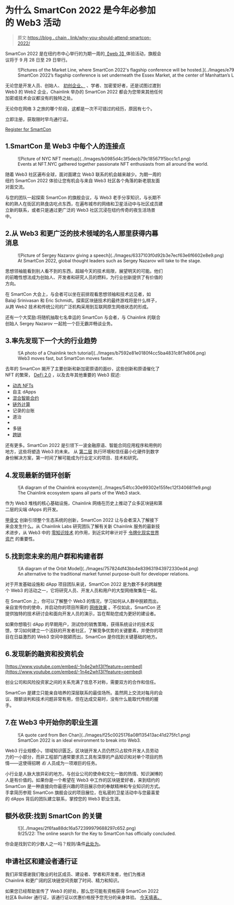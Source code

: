 # 为什么 SmartCon 2022 是今年必参加的 Web3 活动

> 原文:[https://blog . chain . link/why-you-should-attend-smartcon-2022/](https://blog.chain.link/why-you-should-attend-smartcon-2022/)

SmartCon 2022 是在纽约市中心举行的为期一周的[【web 3】](https://chain.link/education/web3)体验活动，旗舰会议将于 9 月 28 日至 29 日举行。

<figure id="attachment_4246" aria-describedby="caption-attachment-4246" style="width: 1600px" class="wp-caption aligncenter">![Pictures of the Market Line, where SmartCon 2022's flagship conference will be hosted.](../Images/e791e50e4bffe27e07d7e8c59a24d2e2.png)

<figcaption id="caption-attachment-4246" class="wp-caption-text">SmartCon 2022’s flagship conference is set underneath the Essex Market, at the center of Manhattan’s Lower East Side.</figcaption>

</figure>

无论您是开发人员、创始人、 [初创企业、](https://chainlinklabs.com/startup) 、学者、加密爱好者，还是试图过渡到 Web3 的 Web2 企业，Chainlink 举办的 SmartCon 2022 都会为您带来其他任何加密或技术会议都没有的独特之处。

无论你在网络 3 之旅的哪个阶段，这都是一次不可错过的经历，原因有七个。

立即注册，获取限时早鸟通行证。

[Register for SmartCon](https://smartcon.chain.link)

## 1.SmartCon 是 Web3 中每个人的连接点

<figure id="attachment_4244" aria-describedby="caption-attachment-4244" style="width: 1024px" class="wp-caption aligncenter">![Picture of NYC NFT meetup](../Images/b0985d4c3f5decb79c185671f5bcc1c1.png)

<figcaption id="caption-attachment-4244" class="wp-caption-text">Events at NFT.NYC gathered together passionate NFT enthusiasts from all around the world.</figcaption>

</figure>

随着 Web3 社区遍布全球，面对面建立 Web3 联系的机会越来越少。为期一周的纽约 SmartCon 2022 体验让您有机会与来自 Web3 社区各个角落的新老朋友面对面交流。

与您的团队一起探索 SmartCon 的旗舰会议，与 Web3 老手分享知识，与长期不和的熟人在街区的熟食店吃点东西，在遍布城市的网络和卫星活动中与社区成员建立新的联系，或者只是通过更广泛的 Web3 社区沉浸在纽约传奇的夜生活场景中。

## 2.从 Web3 和更广泛的技术领域的名人那里获得内幕消息

<figure id="attachment_4215" aria-describedby="caption-attachment-4215" style="width: 780px" class="wp-caption aligncenter">![Picture of Sergey Nazarov giving a speech](../Images/6337103f0d92b3e7ecf63e6f6602e8e9.png)

<figcaption id="caption-attachment-4215" class="wp-caption-text">At SmartCon 2022, global thought leaders such as Sergey Nazarov will take to the stage.</figcaption>

</figure>

思想领袖能看到别人看不到的东西，超越今天的技术局限，展望明天的可能。他们的前瞻性想法成为创始人、开发者和研究人员的燃料，为行业创新提供了有价值的方向。

在 SmartCon 大会上，与会者可以坐在前排观看思想领袖和技术远见者，如 Balaji Srinivasan 和 Eric Schmidt。探索区块链技术的最终游戏将是什么样子，从跨 Web2 技术和传统公司的广泛机构采用到互联网原生网络状态的形成。

还有一个大奖励:将随机抽取七名幸运的 SmartCon 与会者，与 Chainlink 的联合创始人 Sergey Nazarov 一起抢一个巨无霸并畅谈业务。

## 3.率先发现下一个大的行业趋势

<figure id="attachment_4243" aria-describedby="caption-attachment-4243" style="width: 1024px" class="wp-caption aligncenter">![A photo of a Chainlink tech tutorial](../Images/b7592e81e0180f4cc5ba4831c8f7e806.png)

<figcaption id="caption-attachment-4243" class="wp-caption-text">Web3 moves fast, but SmartCon moves faster.</figcaption>

</figure>

去年的 SmartCon 揭开了主要创新和新加密原语的面纱，这些创新和原语催化了 NFT 的繁荣， [DeFi 2.0](https://blog.chain.link/defi-2-0-and-liquidity-incentivization/) ，以及去年其他重要的 Web3 叙述:

*   [动态 NFTs](https://blog.chain.link/what-is-a-dynamic-nft/)
*   自主 dApps
*   [混合智能合约](https://blog.chain.link/hybrid-smart-contracts-explained/)
*   [链外计算](https://blog.chain.link/off-chain-data-and-computation/)
*   记录的台账
*   道治
*   [](https://blog.chain.link/blockchain-scalability-approaches/)
*   多链
*   [跨链](https://blog.chain.link/cross-chain-smart-contracts/)

还有更多。SmartCon 2022 是引领下一波金融原语、智能合同应用程序和用例的地方，这些将塑造 Web3 的未来。 从 [第二层](https://blog.chain.link/what-is-a-layer-2/) 执行环境和信任最小化硬件到数字身份解决方案，第一时间了解可能成为行业定义的项目、技术和研究。

## 4.发现最新的链环创新

<figure id="attachment_4217" aria-describedby="caption-attachment-4217" style="width: 1600px" class="wp-caption aligncenter">![A diagram of the Chainlink ecosystem](../Images/54fcc30e99302e155fec12f3406811e9.png)

<figcaption id="caption-attachment-4217" class="wp-caption-text">The Chainlink ecosystem spans all parts of the Web3 stack.</figcaption>

</figure>

作为 Web3 堆栈的核心基础设施，Chainlink 网络在历史上推动了众多区块链和第二层的尖端 dApps 的开发。

[甲骨文](https://chain.link/education/blockchain-oracles) 创新引领整个生态系统的创新，SmartCon 2022 让与会者深入了解接下来会发生什么。从 Chainlink Labs 研究团队了解有关新 Chainlink 服务的最新技术进步，从 Web3 中的 [零知识技术](https://blog.chain.link/what-is-a-zero-knowledge-proof-zkp/) 的作用，到近实时审计对于 [令牌化现实世界资产](https://blog.chain.link/asset-tokenization-bringing-real-world-value-to-the-blockchain/) 的重要性。

## 5.找到您未来的用户群和构建者群

<figure id="attachment_4218" aria-describedby="caption-attachment-4218" style="width: 1600px" class="wp-caption aligncenter">![A diagram of the Orbit Model](../Images/757824df43bb4e839631943972330ed4.png)

<figcaption id="caption-attachment-4218" class="wp-caption-text">An alternative to the traditional market funnel purpose-built for developer relations.</figcaption>

</figure>

对于开发基础设施和 dApp 项目团队来说，SmartCon 2022 是为数不多的跨越整个 Web3 的活动之一，它将研究人员、开发人员和用户的大型网络聚集在一起。

在 SmartCon 上，你可以了解整个 Web3 的情况，学习如何从人群中脱颖而出，亲自宣传你的使命，并启动你的项目所需的 [网络效果](https://blog.chain.link/network-effects-web3/) 。不仅如此，SmartCon 还提供独特的技术研讨会和面向开发人员的演示，旨在帮助您成为更好的建设者。

如果你想吸引 dApp 的早期用户，测试你的销售策略，获得系统设计的技术反馈，学习如何建立一个活跃的开发者社区[](https://blog.chain.link/building-and-scaling-a-web3-developer-community/)，了解竞争优势的关键要素，并使你的项目在日益激烈的 Web3 空间中脱颖而出，SmartCon 是你找到关键基础的地方。

## 6.发现新的融资和投资机会

[https://www.youtube.com/embed/-1n4e2wh13I?feature=oembed](https://www.youtube.com/embed/-1n4e2wh13I?feature=oembed)

创业公司和风险投资家之间的关系充满了信息不对称，需要双方的合作和信任。

SmartCon 是建立只能亲自培养的深层联系的最佳场所。虽然网上交流对每月的会议、限额谈判和技术问题非常有用，但在达成交易时，没有什么能取代传统的握手。

## 7.在 Web3 中开始你的职业生涯

<figure id="attachment_4219" aria-describedby="caption-attachment-4219" style="width: 4000px" class="wp-caption aligncenter">![A quote card from Ben Chan](../Images/f25c0025176a08f135413ac41d275fc1.png)

<figcaption id="caption-attachment-4219" class="wp-caption-text">SmartCon 2022 is an ideal environment to break into Web3.</figcaption>

</figure>

Web3 行业规模小，领域知识匮乏。区块链开发人员仍然只占软件开发人员劳动力的一小部分，而非工程部门通常要求员工具有深厚的产品知识和对单个项目的热情——这使得招聘 *右* 人员成为一项艰巨的任务。

小行业是人脉大放异彩的地方。与创业公司的使命和文化一致的热情、知识渊博的人是有价值的。如果你是一个希望在 Web3 中工作的区块链爱好者，来到纽约的 SmartCon 是一种直接向你最感兴趣的项目展示你的奉献精神和专业知识的方式。手拿简历参观 SmartCon 旗舰会议的项目展位，在私密的卫星活动中与您最喜爱的 dApps 背后的团队建立联系，掌控您的 Web3 职业生涯。

## 额外收获:找到 SmartCon 的关键

<figure id="attachment_4220" aria-describedby="caption-attachment-4220" style="width: 4000px" class="wp-caption aligncenter">![](../Images/2f6faa88dc16a572399979688297c652.png)

<figcaption id="caption-attachment-4220" class="wp-caption-text">9/25/22: The online search for the Key to SmartCon has officially concluded.</figcaption>

</figure>

你会是找到它的少数人之一吗？规则/条件[此处为](https://assets.website-files.com/6244869babb7c8841146a53b/6308a5d0c1959e79a15f32a2_ACPRIV_%20Key%20to%20SmartCon%202022%20Official%20Rules.pdf)。

## 申请社区和建设者通行证

我们非常感谢我们敬业的社区成员、建设者、学者和开发者，他们为推进 Chainlink 和更广阔的区块链空间贡献了时间、精力和知识。

如果您已经帮助宣传了 Web3 的好处，那么您可能有资格获得 SmartCon 2022 社区& Builder 通行证，该通行证以优惠价格授予您充分的亲身体验。 [今天填表。](https://chainlinkcommunity.typeform.com/smartcon2022/?utm_medium=referral&utm_source=chainlink-blog&utm_campaign=FY22Q3-smartcon-2022&utm_content=7-reasons)